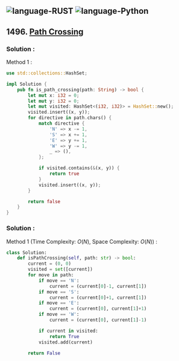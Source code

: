 ![language-RUST](https://img.shields.io/badge/%20-RUST-8d4004?style=for-the-badge&logo=RUST)
![language-Python](https://img.shields.io/badge/%20-Python-ffd43b?style=for-the-badge&logo=PYTHON)
---

## 1496. [Path Crossing](https://leetcode.com/problems/path-crossing)

### Solution :

Method 1 :
```rust
use std::collections::HashSet;

impl Solution {
    pub fn is_path_crossing(path: String) -> bool {
        let mut x: i32 = 0;
        let mut y: i32 = 0;
        let mut visited: HashSet<(i32, i32)> = HashSet::new();
        visited.insert((x, y));
        for directive in path.chars() {
            match directive {
                'N' => x -= 1,
                'S' => x += 1,
                'E' => y += 1,
                'W' => y -= 1,
                _ => (),
            };

            if visited.contains(&(x, y)) {
                return true
            }
            visited.insert((x, y));
        }

        return false
    }
}
```

### Solution :

Method 1 (Time Complexity: $O(N)$, Space Complexity: $O(N)$) :
```python
class Solution:
    def isPathCrossing(self, path: str) -> bool:
        current = (0, 0)
        visited = set([current])
        for move in path:
            if move == 'N':
                current = (current[0]-1, current[1])
            if move == 'S':
                current = (current[0]+1, current[1])
            if move == 'E':
                current = (current[0], current[1]+1)
            if move == 'W':
                current = (current[0], current[1]-1)

            if current in visited:
                return True
            visited.add(current)

        return False
```
